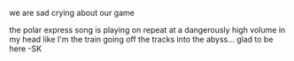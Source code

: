 we are sad crying about our game

the polar express song is playing on repeat at a dangerously high volume in my head like I'm the train going off the tracks into the abyss... glad to be here -SK